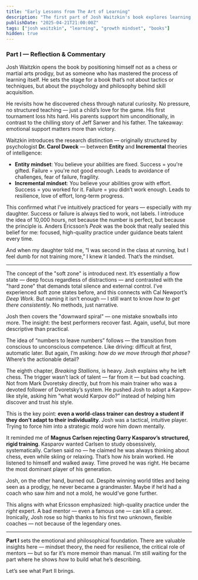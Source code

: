 ```yaml
---
title: "Early Lessons from The Art of Learning"
description: "The first part of Josh Waitzkin's book explores learning mindsets, emotional resilience, and the role of good mentors — and raises important questions about what real growth takes."
publishDate: "2025-04-21T21:00:00Z"
tags: ["josh waitzkin", "learning", "growth mindset", "books"]
hidden: true
---
```


### Part I — Reflection & Commentary

Josh Waitzkin opens the book by positioning himself not as a chess or martial arts prodigy, but as someone who has mastered the process of learning itself. He sets the stage for a book that’s not about tactics or techniques, but about the psychology and philosophy behind skill acquisition.

He revisits how he discovered chess through natural curiosity. No pressure, no structured teaching — just a child’s love for the game. His first tournament loss hits hard. His parents support him unconditionally, in contrast to the chilling story of Jeff Sarwer and his father. The takeaway: emotional support matters more than victory.

Waitzkin introduces the research distinction — originally structured by psychologist **Dr. Carol Dweck** — between **Entity** and **Incremental** theories of intelligence:

- **Entity mindset**: You believe your abilities are fixed. Success = you're gifted. Failure = you're not good enough. Leads to avoidance of challenges, fear of failure, fragility.
- **Incremental mindset**: You believe your abilities grow with effort. Success = you worked for it. Failure = you didn’t work enough. Leads to resilience, love of effort, long-term progress.

This confirmed what I’ve intuitively practiced for years — especially with my daughter. Success or failure is always tied to work, not labels. I introduce the idea of 10,000 hours, not because the number is perfect, but because the principle is. Anders Ericsson’s *Peak* was the book that really sealed this belief for me: focused, high-quality practice under guidance beats talent every time.

And when my daughter told me, “I was second in the class at running, but I feel dumb for not training more,” I knew it landed. That’s the mindset.

---

The concept of the "soft zone" is introduced next. It’s essentially a flow state — deep focus regardless of distractions — and contrasted with the "hard zone" that demands total silence and external control. I’ve experienced soft zone states before, and this connects with Cal Newport’s *Deep Work*. But naming it isn’t enough — I still want to know *how to get there consistently*. No methods, just narrative.

Josh then covers the "downward spiral" — one mistake snowballs into more. The insight: the best performers recover fast. Again, useful, but more descriptive than practical.

The idea of “numbers to leave numbers” follows — the transition from conscious to unconscious competence. Like driving: difficult at first, automatic later. But again, I’m asking: *how do we move through that phase?* Where’s the actionable detail?

The eighth chapter, *Breaking Stallions*, is heavy. Josh explains why he left chess. The trigger wasn’t lack of talent — far from it — but bad coaching. Not from Mark Dvoretsky directly, but from his main trainer who was a devoted follower of Dvoretsky’s system. He pushed Josh to adopt a Karpov-like style, asking him “what would Karpov do?” instead of helping him discover and trust *his* style.

This is the key point: **even a world-class trainer can destroy a student if they don’t adapt to their individuality**. Josh was a tactical, intuitive player. Trying to force him into a strategic mold wore him down mentally.

It reminded me of **Magnus Carlsen rejecting Garry Kasparov’s structured, rigid training**. Kasparov wanted Carlsen to study obsessively, systematically. Carlsen said no — he claimed he was always thinking about chess, even while skiing or relaxing. That’s how *his* brain worked. He listened to himself and walked away. Time proved he was right. He became the most dominant player of his generation.

Josh, on the other hand, burned out. Despite winning world titles and being seen as a prodigy, he never became a grandmaster. Maybe if he’d had a coach who saw *him* and not a mold, he would’ve gone further.

This aligns with what Ericsson emphasized: high-quality practice under the *right* expert. A bad mentor — even a famous one — can kill a career. Ironically, Josh rose so high thanks to his first two unknown, flexible coaches — not because of the legendary ones.

---

**Part I** sets the emotional and philosophical foundation. There are valuable insights here — mindset theory, the need for resilience, the critical role of mentors — but so far it’s more memoir than manual. I’m still waiting for the part where he shows *how* to build what he’s describing.

Let’s see what Part II brings.


